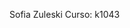 Sofia Zuleski
Curso: k1043

<!---
Szuleski/Szuleski is a ✨ special ✨ repository because its `README.md` (this file) appears on your GitHub profile.
You can click the Preview link to take a look at your changes.
--->
